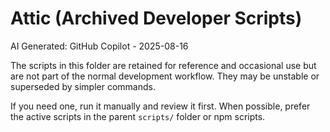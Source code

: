 # Attic (Archived Developer Scripts)

AI Generated: GitHub Copilot - 2025-08-16

The scripts in this folder are retained for reference and occasional use but are not part of
the normal development workflow. They may be unstable or superseded by simpler commands.

If you need one, run it manually and review it first. When possible, prefer the active
scripts in the parent `scripts/` folder or npm scripts.
